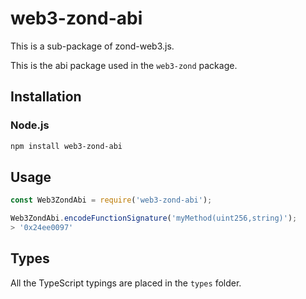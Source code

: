# web3-zond-abi


This is a sub-package of zond-web3.js.

This is the abi package used in the `web3-zond` package.


## Installation

### Node.js

```bash
npm install web3-zond-abi
```

## Usage

```js
const Web3ZondAbi = require('web3-zond-abi');

Web3ZondAbi.encodeFunctionSignature('myMethod(uint256,string)');
> '0x24ee0097'
```

## Types

All the TypeScript typings are placed in the `types` folder.

